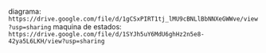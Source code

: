 diagrama: `https://drive.google.com/file/d/1gCSxPIRT1tj_lMU9cBNLlBbNNXeGWWve/view?usp=sharing`
maquina de estados: `https://drive.google.com/file/d/1SYJh5uY6MdU6ghHz2n5e8-42ya5L6LKH/view?usp=sharing`
